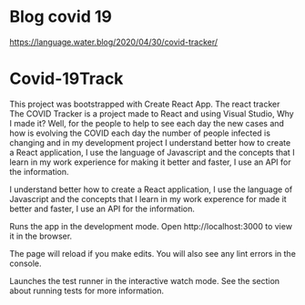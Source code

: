 
# Blog covid 19 
https://language.water.blog/2020/04/30/covid-tracker/

# Covid-19Track

This project was bootstrapped with Create React App.
The react tracker
The COVID Tracker is a project made to React and using Visual Studio, Why I made it? Well, 
for the people to help to see each day the new cases and how is evolving the
COVID each day the number of people infected is changing and in my development project I understand better how to create a React application,
I use the language of Javascript and the concepts that I learn in my work experience for making it better and faster, I use an API for the information.

 I understand better how to create a React application, I use the language of Javascript and the concepts that I learn in my work experence for made it better and faster, I use an API for the information. 



Runs the app in the development mode.
Open http://localhost:3000 to view it in the browser.


The page will reload if you make edits.
You will also see any lint errors in the console.


Launches the test runner in the interactive watch mode.
See the section about running tests for more information.
